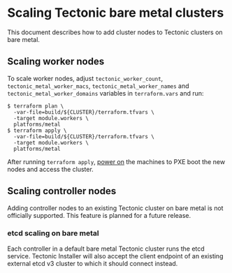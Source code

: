 # Scaling Tectonic bare metal clusters

This document describes how to add cluster nodes to Tectonic clusters on bare metal.

## Scaling worker nodes

To scale worker nodes, adjust `tectonic_worker_count`, `tectonic_metal_worker_macs`, `tectonic_metal_worker_names` and `tectonic_metal_worker_domains` variables in `terraform.vars` and run:

```
$ terraform plan \
  -var-file=build/${CLUSTER}/terraform.tfvars \
  -target module.workers \
  platforms/metal
$ terraform apply \
  -var-file=build/${CLUSTER}/terraform.tfvars \
  -target module.workers \
  platforms/metal
```
After running `terraform apply`, [power on][power-on] the machines to PXE boot the new nodes and access the cluster.

## Scaling controller nodes

Adding controller nodes to an existing Tectonic cluster on bare metal is not officially supported. This feature is planned for a future release.

### etcd scaling on bare metal

Each controller in a default bare metal Tectonic cluster runs the etcd service. Tectonic Installer will also accept the client endpoint of an existing external etcd v3 cluster to which it should connect instead.


[matchbox-docs]: https://coreos.com/matchbox/docs/latest
[power-on]: ../install/bare-metal/metal-terraform.md#power-on
